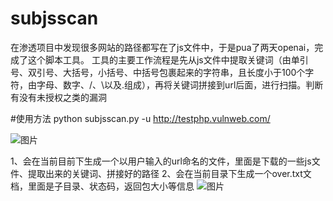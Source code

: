 # subjsscan
在渗透项目中发现很多网站的路径都写在了js文件中，于是pua了两天openai，完成了这个脚本工具。
工具的主要工作流程是先从js文件中提取关键词（由单引号、双引号、大括号，小括号、中括号包裹起来的字符串，且长度小于100个字符，由字母、数字、/、\以及.组成），再将关键词拼接到url后面，进行扫描。判断有没有未授权之类的漏洞

#使用方法
python subjsscan.py  -u  http://testphp.vulnweb.com/

![图片](https://github.com/52yao/subjsscan/assets/67967304/e5b177f7-6e35-4b86-94ac-8b40b0bccffc)

1、会在当前目前下生成一个以用户输入的url命名的文件，里面是下载的一些js文件、提取出来的关键词、拼接好的路径
2、会在当前目录下生成一个over.txt文档，里面是子目录、状态码，返回包大小等信息
![图片](https://github.com/52yao/subjsscan/assets/67967304/1147e13b-9d84-47f1-8e30-6505ad7efcc8)
